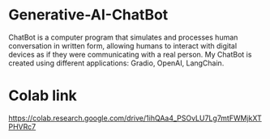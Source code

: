 # Generative-AI-ChatBot
ChatBot is a computer program that simulates and processes human conversation in written form, allowing humans to interact with digital devices as if they were communicating with a real person.
My ChatBot is created using different applications: Gradio, OpenAI, LangChain.

# Colab link
https://colab.research.google.com/drive/1ihQAa4_PSOvLU7Lg7mtFWMjkXTPHVRc7
